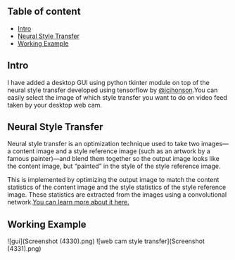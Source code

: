 ## Table of content
* [Intro](#intro)
* [Neural Style Transfer](#neural-style-transfer)
* [Working Example](#working-example)
## Intro
I have added a desktop GUI using python tkinter module on top of the neural style transfer developed using tensorflow by [@jcjhonson](https://github.com/jcjohnson/fast-neural-style.git).You can easily select the image of which style transfer you want to do on video feed taken by your desktop web cam.
## Neural Style Transfer
Neural style transfer is an optimization technique used to take two images—a content image and a style reference image (such as an artwork by a famous painter)—and blend them together so the output image looks like the content image, but “painted” in the style of the style reference image.

This is implemented by optimizing the output image to match the content statistics of the content image and the style statistics of the style reference image. These statistics are extracted from the images using a convolutional network.[You can learn more about it here.](https://www.tensorflow.org/tutorials/generative/style_transfer)
## Working Example
![gui](Screenshot (4330).png)
![web cam style transfer](Screenshot (4331).png)
